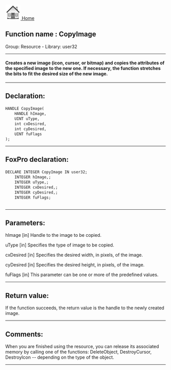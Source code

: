 [<img src="../../images/home.png"> Home ](https://github.com/VFPX/Win32API)  

## Function name : CopyImage
Group: Resource - Library: user32    
***  


#### Creates a new image (icon, cursor, or bitmap) and copies the attributes of the specified image to the new one. If necessary, the function stretches the bits to fit the desired size of the new image.
***  


## Declaration:
```foxpro  
HANDLE CopyImage(
	HANDLE hImage,
	UINT uType,
	int cxDesired,
	int cyDesired,
	UINT fuFlags
);  
```  
***  


## FoxPro declaration:
```foxpro  
DECLARE INTEGER CopyImage IN user32;
	INTEGER hImage,;
	INTEGER uType,;
	INTEGER cxDesired,;
	INTEGER cyDesired,;
	INTEGER fuFlags;
  
```  
***  


## Parameters:
hImage
[in] Handle to the image to be copied. 

uType
[in] Specifies the type of image to be copied. 

cxDesired
[in] Specifies the desired width, in pixels, of the image. 

cyDesired
[in] Specifies the desired height, in pixels, of the image.

fuFlags
[in] This parameter can be one or more of the predefined values.   
***  


## Return value:
If the function succeeds, the return value is the handle to the newly created image.  
***  


## Comments:
When you are finished using the resource, you can release its associated memory by calling one of the functions: DeleteObject, DestroyCursor, DestroyIcon -- depending on the type of the object.  
  
***  

